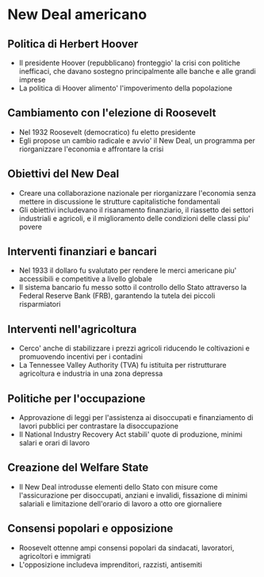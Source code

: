 # New Deal americano

## Politica di Herbert Hoover
- Il presidente Hoover (repubblicano) fronteggio' la crisi con politiche inefficaci, che davano sostegno principalmente
alle banche e alle grandi imprese
- La politica di Hoover alimento' l'impoverimento della popolazione

## Cambiamento con l'elezione di Roosevelt
- Nel 1932 Roosevelt (democratico) fu eletto presidente
- Egli propose un cambio radicale e avvio' il New Deal, un programma per riorganizzare l'economia e affrontare la crisi

## Obiettivi del New Deal
- Creare una collaborazione nazionale per riorganizzare l'economia senza mettere in discussione le strutture
capitalistiche fondamentali
- Gli obiettivi includevano il risanamento finanziario, il riassetto dei settori industriali e agricoli, e il
miglioramento delle condizioni delle classi piu' povere

## Interventi finanziari e bancari
- Nel 1933 il dollaro fu svalutato per rendere le merci americane piu' accessibili e competitive a livello globale
- Il sistema bancario fu messo sotto il controllo dello Stato attraverso la Federal Reserve Bank (FRB), garantendo la
tutela dei piccoli risparmiatori

## Interventi nell'agricoltura
- Cerco' anche di stabilizzare i prezzi agricoli riducendo le coltivazioni e promuovendo incentivi per i contadini
- La Tennessee Valley Authority (TVA) fu istituita per ristrutturare agricoltura e industria in una zona depressa

## Politiche per l'occupazione
- Approvazione di leggi per l'assistenza ai disoccupati e finanziamento di lavori pubblici per contrastare la 
disoccupazione
- Il National Industry Recovery Act stabili' quote di produzione, minimi salari e orari di lavoro

## Creazione del Welfare State
- Il New Deal introdusse elementi dello Stato con misure come l'assicurazione per disoccupati, anziani e invalidi,
fissazione di minimi salariali e limitazione dell'orario di lavoro a otto ore giornaliere

## Consensi popolari e opposizione
- Roosevelt ottenne ampi consensi popolari da sindacati, lavoratori, agricoltori e immigrati
- L'opposizione includeva imprenditori, razzisti, antisemiti